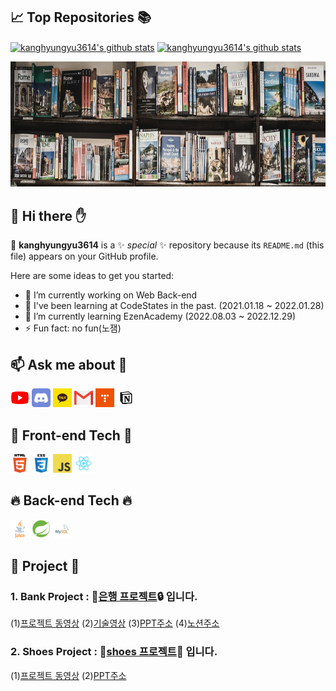 ## :chart_with_upwards_trend: Top Repositories :books:
<a href="https://github-readme-stats.vercel.app/api?username=kanghyungyu3614&card_width=400px&include_all_commits=true&hide_border=true&show_icons=true&theme=radical"><img align="center" style="height:180px" src="https://github-readme-stats.vercel.app/api?username=kanghyungyu3614&card_width=400px&hide_border=true&show_icons=true&theme=radical" alt="kanghyungyu3614's github stats"/></a>
<a href="https://github.com/kanghyungyu3614"><img align="center" style="height:180px" src="https://github-readme-stats.vercel.app/api/top-langs?username=kanghyungyu3614&show_icons=true&layout=compact&theme=radical" alt="kanghyungyu3614's github stats" /></a>

<code><img src="https://github.com/kanghyungyu3614/kanghyungyu3614/blob/main/img%ED%8F%B4%EB%8D%94/%EC%B1%85%EC%9E%A52.png" width="100%" height="200px"></code>

## :full_moon_with_face: Hi there :raised_hand:   
👋 **kanghyungyu3614** is a ✨ _special_ ✨ repository because its `README.md` (this file) appears on your GitHub profile.



Here are some ideas to get you started:

- 🔭 I’m currently working on Web Back-end
- 🌱 I've been learning at CodeStates in the past. (2021.01.18 ~ 2022.01.28)
- 🌱 I’m currently learning EzenAcademy (2022.08.03 ~ 2022.12.29)
- ⚡ Fun fact: no fun(노잼)
## :mailbox: Ask me about :email:
<a href="https://www.youtube.com/watch?v=L4d08nVX2Vs"><img src="https://github.com/kanghyungyu3614/kanghyungyu3614/blob/main/img%ED%8F%B4%EB%8D%94/%EC%9C%A0%ED%8A%9C%EB%B8%8C2.png" width="30px" height="30px"></a>
<a href="https://discord.gg/47cdDTqs"><img src="https://github.com/kanghyungyu3614/kanghyungyu3614/blob/main/img%ED%8F%B4%EB%8D%94/discord.png" width="30px" height="30px"></a>
<a href="https://open.kakao.com/o/sSrokERe"><img src="https://github.com/kanghyungyu3614/kanghyungyu3614/blob/main/img%ED%8F%B4%EB%8D%94/kakao.png" width="30px" height="30px"></a> 
<a href="https://mail.google.com/mail/u/0/?ogbl#inbox?compose=GTvVlcSMVxZPFbxknSCXvjhDcvPwTzfgsvKXCspPNRxJJpMfMLvSMQJSkSNgqkqlvwKGmtsplbWJF"><img src="https://github.com/kanghyungyu3614/kanghyungyu3614/blob/main/img%ED%8F%B4%EB%8D%94/gmail.png" width="30px" height="30px"></a> 
<a href="https://kanghyungu.tistory.com/"><img src="https://github.com/kanghyungyu3614/kanghyungyu3614/blob/main/img%ED%8F%B4%EB%8D%94/tistory.png" width="30px" height="30px"></a> 
<a href="https://www.notion.so/f4582f7db1bf4b26a3b0aced4c30005d"><img src="https://github.com/kanghyungyu3614/kanghyungyu3614/blob/main/img%ED%8F%B4%EB%8D%94/notion.png" width="30px" height="30px"></a> 


## :whale: Front-end Tech :whale:
<code><img height="30" alt="HTML" src="https://raw.githubusercontent.com/github/explore/5c058a388828bb5fde0bcafd4bc867b5bb3f26f3/topics/html/html.png"></code>
<code><img height="30" alt="CSS" src="https://raw.githubusercontent.com/github/explore/80688e429a7d4ef2fca1e82350fe8e3517d3494d/topics/css/css.png"></code>
<code><img height="30" alt="javascript" src="https://raw.githubusercontent.com/github/explore/80688e429a7d4ef2fca1e82350fe8e3517d3494d/topics/javascript/javascript.png"></code>
<code><img height="30" alt="react" src="https://raw.githubusercontent.com/github/explore/80688e429a7d4ef2fca1e82350fe8e3517d3494d/topics/react/react.png"></code>


## :fire: Back-end Tech :fire:
<code><img height="30" alt="java" src="https://raw.githubusercontent.com/github/explore/80688e429a7d4ef2fca1e82350fe8e3517d3494d/topics/java/java.png"></code>
<code><img height="30" alt="spring" src="https://raw.githubusercontent.com/github/explore/8ab0be27a8c97992e4930e630e2d68ba8d819183/topics/spring/spring.png"></code>
<code><img height="30" alt="Mysql" src="https://raw.githubusercontent.com/github/explore/80688e429a7d4ef2fca1e82350fe8e3517d3494d/topics/mysql/mysql.png"></code>


## :key: Project  :bank:
### 1. Bank Project : :money_with_wings:<a href="https://github.com/kanghyungyu3614/Bank">은행 프로젝트</a>:lock: 입니다.
(1)<a href="https://github.com/kanghyungyu3614/Bank">프로젝트 동영상</a>  (2)<a href="https://youtu.be/6tapT3ymldo">기술영상</a>  (3)<a href="https://www.canva.com/design/DAFViUGX5bk/p_yQQQJI60fqGyg8vHF6JQ/edit">PPT주소</a>  (4)<a href="https://rigorous-gerbera-0de.notion.site/Bank-site-project-e401dc22ee3c4df594e4a40bd79f12dc">노션주소</a>

### 2. Shoes Project : 👟<a href="https://bit.ly/3VmEFQY">shoes 프로젝트</a>🧦 입니다. 
  (1)<a href="https://www.youtube.com/watch?v=XcJc5SDYR_E">프로젝트 동영상</a> (2)<a href="https://www.canva.com/design/DAFRocEeNNc/XJJRa-kNiGRpmEEhnReaLw/edit">PPT주소</a>

